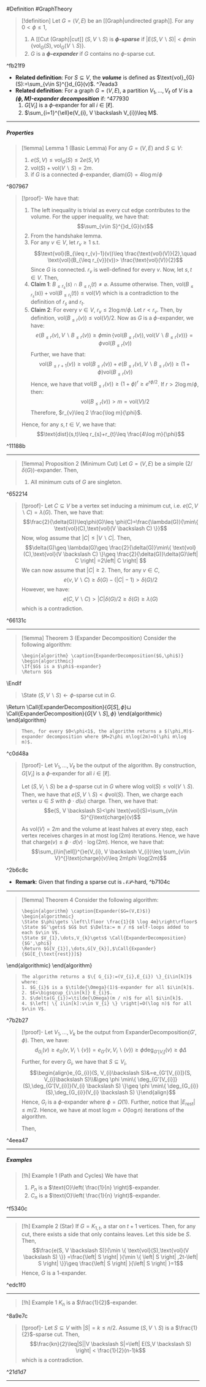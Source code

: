 #Definition #GraphTheory 

> [!definition]
> Let $G=(V,E)$ be an [[Graph|undirected graph]]. For any $0<\phi\leq 1$, 
> 1. A [[Cut (Graph)|cut]] $(S, V\backslash S)$ is ***$\phi$-sparse*** if $\left| E(S, V \backslash S) \right|<\phi\min \left\{  \text{vol}_{G}(S), \text{vol}_{G}(V \backslash S)  \right\}$.
> 3. $G$ is a ***$\phi$-expander*** if $G$ contains no $\phi$-sparse cut.

^fb21f9

- **Related definition**: For $S\subseteq V$, the ***volume*** is defined as $\text{vol}_{G}(S):=\sum_{v\in S}^{}d_{G}(v)$.  ^7eada3
- **Related definition**: For a graph $G=(V,E)$, a partition $V_{1},\dots,V_{\ell}$ of $V$ is a ***$(\phi,M)$-expander decomposition*** if: ^477930
	1. $G[V_{i}]$ is a $\phi$-expander for all $i\in[\ell]$.
	2. $\sum_{i=1}^{\ell}e(V_{i}, V \backslash V_{i})\leq M$.
---
##### Properties

> [!lemma] Lemma 1 (Basic Lemma)
> For any $G=(V,E)$ and $S\subseteq V$:
> 1. $e(S, V )\leq \text{vol}_{G}(S)\leq 2e(S, V)$ 
> 2. $\text{vol}(S)+\text{vol}(V \backslash S)=2m$.
> 3. if $G$ is a connected $\phi$-expander, $\text{diam}(G)=4\log m / \phi$

^807967

> [!proof]-
> We have that:
> 1. The left inequality is trivial as every cut edge contributes to the volume. For the upper inequality, we have that: $$\sum_{v\in S}^{}d_{G}(v)$$
> 2. From the handshake lemma.
> 3. For any $v\in V$, let $r_{v}\geq 1$ s.t. $$\text{vol}(B_{\leq r_{v}-1}(v))\leq \frac{\text{vol}(V)}{2},\quad \text{vol}(B_{\leq r_{v}}(v))> \frac{\text{vol}(V)}{2}$$Since $G$ is connected. $r_{v}$ is well-defined for every $v$. Now, let $s,t\in V$. Then, 
> 	1. **Claim 1**: $B_{\leq r_{s}}(s)\cap B_{\leq r_{t}}(t)\neq\varnothing$.
> 	   Assume otherwise. Then, $\text{vol}(B_{\leq r_{s}}(s))+\text{vol}(B_{\leq r_{t}}(t))\leq \text{vol}(V)$ which is a contradiction to the definition of $r_{s}$ and $r_{t}$.
> 	2. **Claim 2**: For every $v\in V$, $r_{v}\leq 2\log m / \phi$. 
> 	   Let $r<r_{v}$. Then, by definition, $\text{vol}(B_{\leq r}(v))\leq \text{vol}(V) /2$. Now as $G$ is a $\phi$-expander, we have: $$e(B_{\leq r}(v), V \backslash B_{\leq r}(v))\geq \phi \min \{ \text{vol}(B_{\leq r}(v)) ,\text{vol}(V \backslash B_{\leq r}(v)) \} = \phi \text{vol}(B_{\leq r}(v))  $$Further, we have that: $$\text{vol}(B_{\leq r+1}(v))\geq \text{vol}(B_{\leq r}(v))+e(B_{\leq r}(v), V \backslash B_{\leq r}(v))\geq(1+\phi)  \text{vol}(B_{\leq r}(v))$$Hence, we have that $\text{vol}(B_{\leq r}(v))\geq (1+\phi)^r\geq e^{r\phi/2}$. If $r> 2 \log m /\phi$, then: $$\text{vol}(B_{\leq r}(v))> m=\text{vol}(V) / 2$$Therefore, $r_{v}\leq 2 \frac{\log m}{\phi}$.
> 	   
> 	Hence, for any $s,t\in V$, we have that: $$\text{dist}(s,t)\leq r_{s}+r_{t}\leq \frac{4\log m}{\phi}$$

^11188b

---
> [!lemma] Proposition 2 (Minimum Cut)
> Let $G=(V,E)$ be a simple $(2 / \delta(G))$-expander. Then,
> 1. All minimum cuts of $G$ are singleton.

^652214

> [!proof]-
> Let $C\subseteq V$ be a vertex set inducing a minimum cut, i.e. $e(C, V \backslash C)=\lambda(G)$. Then, we have that: $$\frac{2}{\delta(G)}\leq\phi(G)\leq \phi(C)=\frac{\lambda(G)}{\min\{ \text{vol}(C),\text{vol}(V \backslash C) \}}$$
> Now, wlog assume that $\left| C \right|\leq \left| V \backslash C \right|$. Then,
> $$\delta(G)\geq \lambda(G)\geq \frac{2}{\delta(G)}\min\{ \text{vol}(C),\text{vol}(V \backslash C) \}\geq \frac{2}{\delta(G)}\delta(G)\left| C \right| =2\left| C \right| $$We can now assume that $\left| C \right|\geq 2$. Then, for any $v\in C$, $$e(v, V \backslash C)\geq \delta(G)-(\left| C \right| -1)>\delta(G) / 2$$However, we have: $$e(C, V \backslash C)> \left| C \right| \delta(G) /2 \geq \delta(G)\geq \lambda(G)$$which is a contradiction.

^66131c

---
> [!lemma] Theorem 3 (Expander Decomposition)
> Consider the following algorithm:
> ```pseudo
> \begin{algorithm} \caption{ExpanderDecomposition($G,\phi$)}
> \begin{algorithmic} 
> \If{$G$ is a $\phi$-expander}
> \Return $G$
\EndIf
> \State $(S,V \backslash S)\gets \phi$-sparse cut in $G$.
> 
\Return \Call{ExpanderDecomposition}{$G[S],\phi$}$\sqcup$ \Call{ExpanderDecomposition}{$G[V \backslash S],\phi$}
\end{algorithmic}
\end{algorithm}
> ```
> Then, for every $0<\phi<1$, the algorithm returns a $(\phi,M)$-expander decomposition where $M=2\phi m\log(2m)=O(\phi m\log m)$.

^c0d48a

> [!proof]-
> Let $V_{1},\dots,V_{\ell}$ be the output of the algorithm. By construction, $G[V_{i}]$ is a $\phi$-expander for all $i\in[\ell]$.
> 
> 
> 
> Let $(S,V_{i} \backslash S)$ be a $\phi$-sparse cut in $G$ where wlog $\text{vol}(S)\leq \text{vol}( V \backslash S)$. Then, we have that $e(S, V \backslash S)<\phi \text{vol}(S)$. Then, we charge each vertex $u\in S$ with $\phi \cdot d(u)$ charge. Then, we have that: $$e(S, V \backslash S)<\phi \text{vol}(S)=\sum_{v\in S}^{}\text{charge}(v)$$
> 
> As $\text{vol}(V)=2m$ and the volume at least halves at every step, each vertex receives charges in at most $\log (2m)$ iterations. Hence, we have that $\text{charge}(v)\leq \phi \cdot d(v)\cdot \log(2m)$. Hence, we have that: $$\sum_{i\in[\ell]}^{}e(V_{i}, V \backslash V_{i})\leq \sum_{v\in V}^{}\text{charge}(v)\leq 2m\phi \log(2m)$$

^2b6c8c

- **Remark**: Given that finding a sparse cut is $\mathcal{NP}$-hard,  ^b7104c

---
> [!lemma] Theorem 4
> Consider the following algorithm:
> ```pseudo
> \begin{algorithm} \caption{Expander($G=(V,E)$)}
> \begin{algorithmic} 
> \State $\phi\gets \left\lfloor \frac{1}{8 \log 4m}\right\rfloor$
> \State $G'\gets$ $G$ but $\Delta:= m / n$ self-loops added to each $v\in V$.
> \State $V_{1},\dots,V_{k}\gets$ \Call{ExpanderDecomposition}{$G',\phi$}
> \Return $G[V_{1}],\dots,G[V_{k}],$\Call{Expander}{$G[E_{\text{rest}}]$}
\end{algorithmic}
\end{algorithm}
> ```
> The algorithm returns a $\{ G_{i}:=(V_{i},E_{i}) \}_{i\in[k]}$ where:
> 1. $G_{i}$ is a $\tilde{\Omega}(1)$-expander for all $i\in[k]$.
> 2. $E=\bigsqcup_{i\in[k]} E_{i}$.
> 3. $\delta(G_{i})=\tilde{\Omega}(m / n)$ for all $i\in[k]$.
> 4. $\left| \{ i\in[k]:v\in V_{i} \} \right|=O(\log n)$ for all $v\in V$.

^7b2b27



> [!proof]-
> Let $V_{1},\dots,V_{k}$ be the output from $\text{ExpanderDecomposition}(G',\phi)$. Then, we have: $$d_{G_{i}}(v)\geq e_{G}(v, V_{i}\backslash \{ v \})=e_{G'}(v, V_{i}\backslash \{ v \})\geq \phi \deg_{G'[V_{i}]}(v)\geq \phi \Delta$$Further, for every $G_{i}$, we have that $S\subseteq V_{i}$, $$\begin{align}e_{G_{i}}(S, V_{i}\backslash S)&=e_{G'[V_{i}]}(S, V_{i}\backslash S)\\&\geq \phi \min\{ \deg_{G'[V_{i}]}(S),\deg_{G'[V_{i}]}(V_{i} \backslash S) \}\geq \phi \min\{ \deg_{G_{i}}(S),\deg_{G_{i}}(V_{i} \backslash S) \}\end{align}$$Hence, $G_{i}$ is a $\phi$-expander where $\phi=\tilde{\Omega}(1)$. Further, notice that $\left| E_{\text{rest}} \right|\leq m /2$. Hence, we have at most $\log m=O(\log n)$ iterations of the algorithm.
> 
> Then, 

^4eea47

---
##### Examples
> [!h] Example 1 (Path and Cycles)
> We have that
> 1. $P_{n}$ is a $\text{O}\left( \frac{1}{n} \right)$-expander.
> 2. $C_{n}$ is a $\text{O}\left( \frac{1}{n} \right)$-expander.

^f5340c

---
> [!h] Example 2 (Star)
> If $G=K_{1,t}$, a star on $t+1$ vertices. Then, for any cut, there exists a side that only contains leaves. Let this side be $S$. Then, $$\frac{e(S, V \backslash S)}{\min \{ \text{vol}(S),\text{vol}(V \backslash S) \}} =\frac{\left| S \right| }{\min \{  \left| S \right| ,2t-\left| S \right|  \}}\geq \frac{\left| S \right| }{\left| S \right| }=1$$Hence, $G$ is a $1$-expander.

^edc1f0

---
> [!h] Example 1
> $K_{n}$ is a $\frac{1}{2}$-expander.

^8a9e7c

> [!proof]-
> Let $S\subseteq V$ with $\left| S \right|=k\leq n / 2$. Assume $(S,V\backslash S)$ is a $\frac{1}{2}$-sparse cut. Then, $$\frac{kn}{2}\leq|S||V \backslash S|=\left| E(S,V \backslash S) \right| < \frac{1}{2}(n-1)k$$which is a contradiction.

^21d1d7

---
